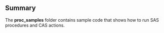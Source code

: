 ## Summary
The **proc_samples** folder contains sample code that shows how to run SAS procedures and CAS actions.